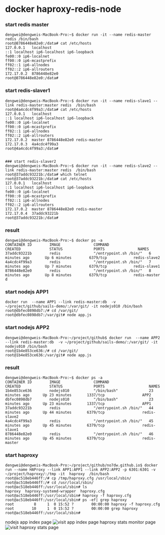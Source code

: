 # docker haproxy-redis-node

### start redis master

    dengwei@dengweis-MacBook-Pro:~$ docker run -it --name redis-master redis /bin/bash
    root@8786448e82e0:/data# cat /etc/hosts
    127.0.0.1	localhost
    ::1	localhost ip6-localhost ip6-loopback
    fe00::0	ip6-localnet
    ff00::0	ip6-mcastprefix
    ff02::1	ip6-allnodes
    ff02::2	ip6-allrouters
    172.17.0.2	8786448e82e0
    root@8786448e82e0:/data# 

### start redis-slaver1

    dengwei@dengweis-MacBook-Pro:~$ docker run -it --name redis-slave1 --link redis-master:master redis  /bin/bash
    root@4a4cdc4f99a3:/data# cat /etc/hosts
    127.0.0.1	localhost
    ::1	localhost ip6-localhost ip6-loopback
    fe00::0	ip6-localnet
    ff00::0	ip6-mcastprefix
    ff02::1	ip6-allnodes
    ff02::2	ip6-allrouters
    172.17.0.2	master 8786448e82e0 redis-master
    172.17.0.3	4a4cdc4f99a3
    root@4a4cdc4f99a3:/data# 
    
    
    ### start redis-slaver2
    dengwei@dengweis-MacBook-Pro:~$ docker run -it --name redis-slave2 --link redis-master:master redis  /bin/bash
    root@37addc93221b:/data# which telnet
    root@37addc93221b:/data# cat /etc/hosts
    127.0.0.1	localhost
    ::1	localhost ip6-localhost ip6-loopback
    fe00::0	ip6-localnet
    ff00::0	ip6-mcastprefix
    ff02::1	ip6-allnodes
    ff02::2	ip6-allrouters
    172.17.0.2	master 8786448e82e0 redis-master
    172.17.0.4	37addc93221b
    root@37addc93221b:/data# 


### result

    dengwei@dengweis-MacBook-Pro:~$ docker ps -a
    CONTAINER ID        IMAGE               COMMAND                  CREATED             STATUS              PORTS               NAMES
    37addc93221b        redis               "/entrypoint.sh /bin/"   6 minutes ago       Up 6 minutes        6379/tcp            redis-slave2
    4a4cdc4f99a3        redis               "/entrypoint.sh /bin/"   7 minutes ago       Up 7 minutes        6379/tcp            redis-slave1
    8786448e82e0        redis               "/entrypoint.sh /bin/"   8 minutes ago       Up 8 minutes        6379/tcp            redis-master
    d

### start nodejs APP1

    docker run  --name APP1 --link redis-master:db  -v ~/project/github/sails-demo/:/var/git/ -it nodejs010 /bin/bash
    root@dbfec0898db7:/# cd /var/git/
    root@dbfec0898db7:/var/git# node app.js

### start nodejs APP2

    dengwei@dengweis-MacBook-Pro:~/project/github$ docker run  --name APP2 --link redis-master:db  -v ~/project/github/sails-demo/:/var/git/ -it nodejs010 /bin/bash
    root@1b4e853ce636:/# cd /var/git/
    root@1b4e853ce636:/var/git# node app.js

### result 

    dengwei@dengweis-MacBook-Pro:~$ docker ps -a
    CONTAINER ID        IMAGE               COMMAND                  CREATED             STATUS              PORTS                    NAMES
    1b4e853ce636        nodejs010           "/bin/bash"              23 minutes ago      Up 23 minutes       1337/tcp                 APP2
    dbfec0898db7        nodejs010           "/bin/bash"              23 minutes ago      Up 23 minutes       1337/tcp                 APP1
    37addc93221b        redis               "/entrypoint.sh /bin/"   44 minutes ago      Up 44 minutes       6379/tcp                 redis-slave2
    4a4cdc4f99a3        redis               "/entrypoint.sh /bin/"   45 minutes ago      Up 45 minutes       6379/tcp                 redis-slave1
    8786448e82e0        redis               "/entrypoint.sh /bin/"   46 minutes ago      Up 45 minutes       6379/tcp                 redis-master


### start haproxy

    dengwei@dengweis-MacBook-Pro:~/project/github/no7dw.github.io$ docker run --name HAProxy --link APP1:APP1 --link APP2:APP2 -p 6301:6301 -v ~/project/haproxy/:/tmp -it  haproxy  /bin/bash
    root@ac518eb446ff:/# cp /tmp/haproxy.cfg /usr/local/sbin/
    root@ac518eb446ff:/# cd /usr/local/sbin/
    root@ac518eb446ff:/usr/local/sbin# ls
    haproxy  haproxy-systemd-wrapper  haproxy.cfg
    root@ac518eb446ff:/usr/local/sbin# haproxy -f haproxy.cfg 
    root@ac518eb446ff:/usr/local/sbin# ps -ef| grep haproxy
    root         8     1  0 15:52 ?        00:00:00 haproxy -f haproxy.cfg
    root        10     1  0 15:52 ?        00:00:00 grep haproxy
    root@ac518eb446ff:/usr/local/sbin# 

nodejs app index page
![visit app index page][1]
haproxy stats monitor page
![visit haproxy stats page][2]


  [1]: http://7xk67t.com1.z0.glb.clouddn.com/nodedocker.png
  [2]: http://7xk67t.com1.z0.glb.clouddn.com/haproxydocker.png